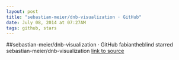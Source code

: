 ```yaml
---
layout: post
title: "sebastian-meier/dnb-visualization · GitHub"
date: July 08, 2014 at 07:27AM
tags: github, stars
---
```

##sebastian-meier/dnb-visualization · GitHub
fabiantheblind starred sebastian-meier/dnb-visualization
[link to source](http://ift.tt/1n9LiD4) 
